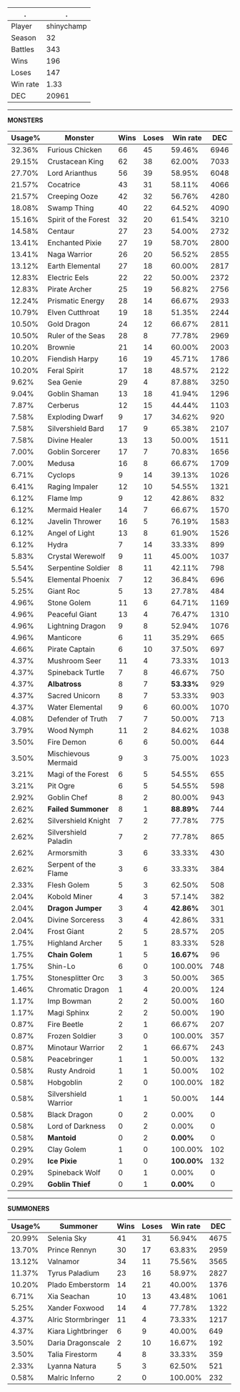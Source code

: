 .|.
|-|-
Player|shinychamp
Season|32
Battles|343
Wins|196
Loses|147
Win rate|1.33
DEC|20961

---
**MONSTERS**

Usage%|Monster|Wins|Loses|Win rate|DEC|
-|-|-|-|-|-|
32.36%|Furious Chicken|66|45|59.46%|6946|
29.15%|Crustacean King|62|38|62.00%|7033|
27.70%|Lord Arianthus|56|39|58.95%|6048|
21.57%|Cocatrice|43|31|58.11%|4066|
21.57%|Creeping Ooze|42|32|56.76%|4280|
18.08%|Swamp Thing|40|22|64.52%|4090|
15.16%|Spirit of the Forest|32|20|61.54%|3210|
14.58%|Centaur|27|23|54.00%|2732|
13.41%|Enchanted Pixie|27|19|58.70%|2800|
13.41%|Naga Warrior|26|20|56.52%|2855|
13.12%|Earth Elemental|27|18|60.00%|2817|
12.83%|Electric Eels|22|22|50.00%|2372|
12.83%|Pirate Archer|25|19|56.82%|2756|
12.24%|Prismatic Energy|28|14|66.67%|2933|
10.79%|Elven Cutthroat|19|18|51.35%|2244|
10.50%|Gold Dragon|24|12|66.67%|2811|
10.50%|Ruler of the Seas|28|8|77.78%|2969|
10.20%|Brownie|21|14|60.00%|2003|
10.20%|Fiendish Harpy|16|19|45.71%|1786|
10.20%|Feral Spirit|17|18|48.57%|2122|
9.62%|Sea Genie|29|4|87.88%|3250|
9.04%|Goblin Shaman|13|18|41.94%|1296|
7.87%|Cerberus|12|15|44.44%|1103|
7.58%|Exploding Dwarf|9|17|34.62%|920|
7.58%|Silvershield Bard|17|9|65.38%|2107|
7.58%|Divine Healer|13|13|50.00%|1511|
7.00%|Goblin Sorcerer|17|7|70.83%|1656|
7.00%|Medusa|16|8|66.67%|1709|
6.71%|Cyclops|9|14|39.13%|1026|
6.41%|Raging Impaler|12|10|54.55%|1321|
6.12%|Flame Imp|9|12|42.86%|832|
6.12%|Mermaid Healer|14|7|66.67%|1570|
6.12%|Javelin Thrower|16|5|76.19%|1583|
6.12%|Angel of Light|13|8|61.90%|1526|
6.12%|Hydra|7|14|33.33%|899|
5.83%|Crystal Werewolf|9|11|45.00%|1037|
5.54%|Serpentine Soldier|8|11|42.11%|798|
5.54%|Elemental Phoenix|7|12|36.84%|696|
5.25%|Giant Roc|5|13|27.78%|484|
4.96%|Stone Golem|11|6|64.71%|1169|
4.96%|Peaceful Giant|13|4|76.47%|1310|
4.96%|Lightning Dragon|9|8|52.94%|1076|
4.96%|Manticore|6|11|35.29%|665|
4.66%|Pirate Captain|6|10|37.50%|697|
4.37%|Mushroom Seer|11|4|73.33%|1013|
4.37%|Spineback Turtle|7|8|46.67%|750|
4.37%|**Albatross**|8|7|**53.33%**|929|
4.37%|Sacred Unicorn|8|7|53.33%|903|
4.37%|Water Elemental|9|6|60.00%|1070|
4.08%|Defender of Truth|7|7|50.00%|713|
3.79%|Wood Nymph|11|2|84.62%|1038|
3.50%|Fire Demon|6|6|50.00%|644|
3.50%|Mischievous Mermaid|9|3|75.00%|1023|
3.21%|Magi of the Forest|6|5|54.55%|655|
3.21%|Pit Ogre|6|5|54.55%|598|
2.92%|Goblin Chef|8|2|80.00%|943|
2.62%|**Failed Summoner**|8|1|**88.89%**|744|
2.62%|Silvershield Knight|7|2|77.78%|775|
2.62%|Silvershield Paladin|7|2|77.78%|865|
2.62%|Armorsmith|3|6|33.33%|430|
2.62%|Serpent of the Flame|3|6|33.33%|384|
2.33%|Flesh Golem|5|3|62.50%|508|
2.04%|Kobold Miner|4|3|57.14%|382|
2.04%|**Dragon Jumper**|3|4|**42.86%**|301|
2.04%|Divine Sorceress|3|4|42.86%|331|
2.04%|Frost Giant|2|5|28.57%|205|
1.75%|Highland Archer|5|1|83.33%|528|
1.75%|**Chain Golem**|1|5|**16.67%**|96|
1.75%|Shin-Lo|6|0|100.00%|748|
1.75%|Stonesplitter Orc|3|3|50.00%|365|
1.46%|Chromatic Dragon|1|4|20.00%|124|
1.17%|Imp Bowman|2|2|50.00%|160|
1.17%|Magi Sphinx|2|2|50.00%|190|
0.87%|Fire Beetle|2|1|66.67%|207|
0.87%|Frozen Soldier|3|0|100.00%|357|
0.87%|Minotaur Warrior|2|1|66.67%|243|
0.58%|Peacebringer|1|1|50.00%|132|
0.58%|Rusty Android|1|1|50.00%|102|
0.58%|Hobgoblin|2|0|100.00%|182|
0.58%|Silvershield Warrior|1|1|50.00%|144|
0.58%|Black Dragon|0|2|0.00%|0|
0.58%|Lord of Darkness|0|2|0.00%|0|
0.58%|**Mantoid**|0|2|**0.00%**|0|
0.29%|Clay Golem|1|0|100.00%|102|
0.29%|**Ice Pixie**|1|0|**100.00%**|132|
0.29%|Spineback Wolf|0|1|0.00%|0|
0.29%|**Goblin Thief**|0|1|**0.00%**|0|

---
**SUMMONERS**

Usage%|Summoner|Wins|Loses|Win rate|DEC|
-|-|-|-|-|-|
20.99%|Selenia Sky|41|31|56.94%|4675|
13.70%|Prince Rennyn|30|17|63.83%|2959|
13.12%|Valnamor|34|11|75.56%|3565|
11.37%|Tyrus Paladium|23|16|58.97%|2827|
10.20%|Plado Emberstorm|14|21|40.00%|1376|
6.71%|Xia Seachan|10|13|43.48%|1061|
5.25%|Xander Foxwood|14|4|77.78%|1322|
4.37%|Alric Stormbringer|11|4|73.33%|1217|
4.37%|Kiara Lightbringer|6|9|40.00%|649|
3.50%|Daria Dragonscale|2|10|16.67%|192|
3.50%|Talia Firestorm|4|8|33.33%|359|
2.33%|Lyanna Natura|5|3|62.50%|521|
0.58%|Malric Inferno|2|0|100.00%|232|
